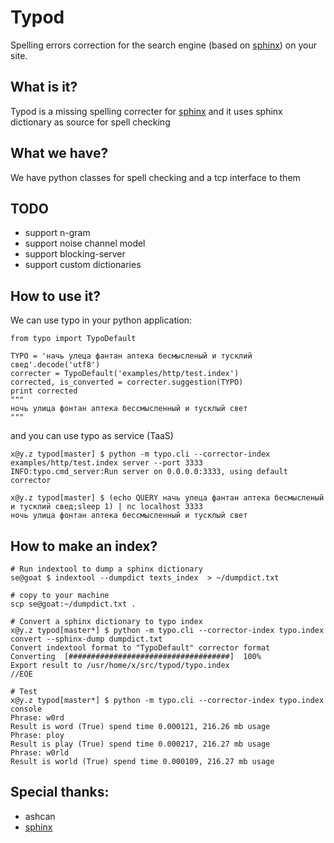 # Typod
Spelling errors correction for the search engine (based on [sphinx]) on your site.

## What is it?

Typod is a missing spelling correcter for [sphinx] and it uses sphinx dictionary as source for spell checking


## What we have?

We have python classes for spell checking and a tcp interface to them


## TODO
- support n-gram
- support noise channel model 
- support blocking-server
- support custom dictionaries

## How to use it?

We can use typo in your python application:
```
from typo import TypoDefault

TYPO = 'начь улеца фантан аптека бесмысленый и тусклий свед'.decode('utf8')
correcter = TypoDefault('examples/http/test.index')
corrected, is_converted = correcter.suggestion(TYPO)
print corrected
"""
ночь улица фонтан аптека бессмысленный и тусклый свет
"""
```
and you can use typo as service (TaaS)

```
x@y.z typod[master] $ python -m typo.cli --corrector-index examples/http/test.index server --port 3333
INFO:typo.cmd_server:Run server on 0.0.0.0:3333, using default corrector

x@y.z typod[master] $ (echo QUERY начь улеца фантан аптека бесмысленый и тусклий свед;sleep 1) | nc localhost 3333
ночь улица фонтан аптека бессмысленный и тусклый свет
```


## How to make an index?

```
# Run indextool to dump a sphinx dictionary
se@goat $ indextool --dumpdict texts_index  > ~/dumpdict.txt

# copy to your machine
scp se@goat:~/dumpdict.txt .

# Convert a sphinx dictionary to typo index
x@y.z typod[master*] $ python -m typo.cli --corrector-index typo.index convert --sphinx-dump dumpdict.txt
Convert indextool format to "TypoDefault" corrector format
Converting  [####################################]  100%
Export result to /usr/home/x/src/typod/typo.index
//EOE

# Test
x@y.z typod[master*] $ python -m typo.cli --corrector-index typo.index console
Phrase: w0rd
Result is word (True) spend time 0.000121, 216.26 mb usage
Phrase: ploy
Result is play (True) spend time 0.000217, 216.27 mb usage
Phrase: w0rld
Result is world (True) spend time 0.000109, 216.27 mb usage
```


## Special thanks:
- ashcan
- [sphinx]

[sphinx]: http://sphinxsearch.com/  "Sphinx Search"
